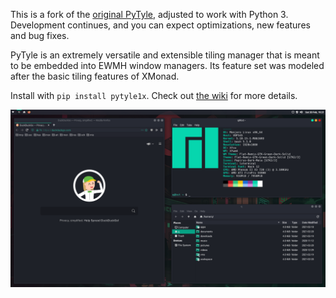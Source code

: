 This is a fork of the [original PyTyle](http://github.com/BurntSushi/pytyle1),
adjusted to work with Python 3. Development continues, and you can expect optimizations, new features and bug fixes.

PyTyle is an extremely versatile and extensible tiling manager that is meant
to be embedded into EWMH window managers. Its feature set was modeled after
the basic tiling features of XMonad.

Install with `pip install pytyle1x`. Check out [the wiki](https://github.com/programical/pytyle1x/wiki) for more details.

![](screenshot.png)
